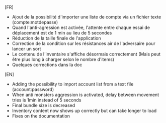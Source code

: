 [FR]

- Ajout de la possibilité d'importer une liste de compte via un fichier texte (compte:motdepasse)
- Quand l'anti-agression est activée, l'attente entre chaque essai de déplacement est de 1 min au lieu de 5 secondes
- Réduction de la taille finale de l'application
- Correction de la condition sur les résistances air de l'adversaire pour lancer un sort
- Le contenu de l'inventaire s'affiche désormais correctement (Mais peut être plus long à charger selon le nombre d'items)
- Quelques corrections dans la doc

[EN]

- Adding the possibility to import account list from a text file (account:password)
- When anti monsters aggression is activated, delay between movement tries is 1min instead of 5 seconds
- Final bundle size is decreased
- Inventory content now shows up correctly but can take longer to load
- Fixes on the documentation
